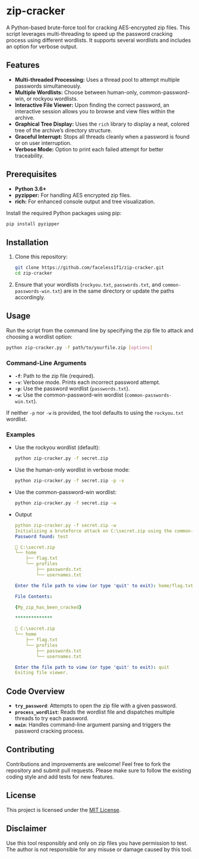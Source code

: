 # zip-cracker

A Python-based brute-force tool for cracking AES-encrypted zip files. This script leverages multi-threading to speed up the password cracking process using different wordlists. It supports several wordlists and includes an option for verbose output.

## Features

- **Multi-threaded Processing:** Uses a thread pool to attempt multiple passwords simultaneously.
- **Multiple Wordlists:** Choose between human-only, common-password-win, or rockyou wordlists.
- **Interactive File Viewer:** Upon finding the correct password, an interactive session allows you to browse and view files within the archive.
- **Graphical Tree Display:** Uses the `rich` library to display a neat, colored tree of the archive’s directory structure.
- **Graceful Interrupt:** Stops all threads cleanly when a password is found or on user interruption.
- **Verbose Mode:** Option to print each failed attempt for better traceability.

## Prerequisites

- **Python 3.6+**
- **pyzipper:** For handling AES encrypted zip files.
- **rich:** For enhanced console output and tree visualization.

Install the required Python packages using pip:

```bash
pip install pyzipper
```

## Installation

1. Clone this repository:

    ```bash
    git clone https://github.com/faceless1f1/zip-cracker.git
    cd zip-cracker
    ```

2. Ensure that your wordlists (`rockyou.txt`, `passwords.txt`, and `common-passwords-win.txt`) are in the same directory or update the paths accordingly.

## Usage

Run the script from the command line by specifying the zip file to attack and choosing a wordlist option:

```bash
python zip-cracker.py -f path/to/yourfile.zip [options]
```

### Command-Line Arguments

- **`-f`**: Path to the zip file (required).
- **`-v`**: Verbose mode. Prints each incorrect password attempt.
- **`-p`**: Use the password wordlist (`passwords.txt`).
- **`-w`**: Use the common-password-win wordlist (`common-passwords-win.txt`).

If neither `-p` nor `-w` is provided, the tool defaults to using the `rockyou.txt` wordlist.

### Examples

- Use the rockyou wordlist (default):

    ```bash
    python zip-cracker.py -f secret.zip
    ```

- Use the human-only wordlist in verbose mode:

    ```bash
    python zip-cracker.py -f secret.zip -p -v
    ```

- Use the common-password-win wordlist:

    ```bash
    python zip-cracker.py -f secret.zip -w
    ```
- Output

    ```yaml
    python zip-cracker.py -f secret.zip -w
    Initializing a bruteforce attack on C:\secret.zip using the common-password-win wordlist.
    Password found: test
    
    📂 C:\secret.zip
    └── home
        ├── flag.txt
        └── profiles
            ├── passwords.txt
            └── usernames.txt
    
    Enter the file path to view (or type 'quit' to exit): home/flag.txt
    
    File Contents:
    
    {My_zip_has_been_cracked}
    
    **************
    
    📂 C:\secret.zip
    └── home
        ├── flag.txt
        └── profiles
            ├── passwords.txt
            └── usernames.txt
    
    Enter the file path to view (or type 'quit' to exit): quit
    Exiting file viewer.
    ```

## Code Overview

- **`try_password`**: Attempts to open the zip file with a given password.
- **`process_wordlist`**: Reads the wordlist file and dispatches multiple threads to try each password.
- **`main`**: Handles command-line argument parsing and triggers the password cracking process.

## Contributing

Contributions and improvements are welcome! Feel free to fork the repository and submit pull requests. Please make sure to follow the existing coding style and add tests for new features.

## License

This project is licensed under the [MIT License](LICENSE).

## Disclaimer

Use this tool responsibly and only on zip files you have permission to test. The author is not responsible for any misuse or damage caused by this tool.

